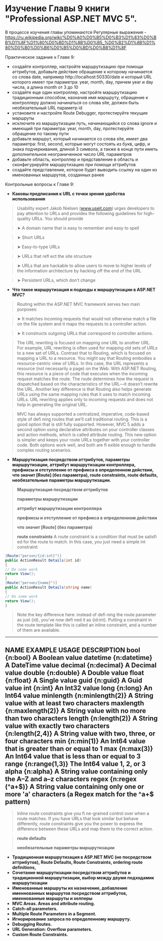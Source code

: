 # Изучение Главы 9 книги "Professional ASP.NET MVC 5".

В процессе изучения главы упоминаются Регулярные выражения -  https://ru.wikipedia.org/wiki/%D0%A0%D0%B5%D0%B3%D1%83%D0%BB%D1%8F%D1%80%D0%BD%D1%8B%D0%B5_%D0%B2%D1%8B%D1%80%D0%B0%D0%B6%D0%B5%D0%BD%D0%B8%D1%8F

Практическое задание к Главе 9:
- создайте контроллер, настройте маршрутизацию при помощи аттрибутов, добавьте действие обращение к которому начинается со слова date, например http://localhost:50330/date и который URL которого имеет три параметра: year, month, day, причем year и day числа, а длина month от 3 до 10
- создайте еще один контроллер, настройте маршрутизацию традиционным способом, назначив имя маршруту, обращение к контроллеру должно начинаться со слова site, должен быть необязательный URL параметр id
- установите и настройте Route Debugger, протестируйте текущие маршруты
- исключите из маршрутизации путь, начинающийся со слова ignore и имеющий три параметра: year, month, day, протестируйте обращение по такому пути
- добавьте маршрут, который начинается со слова site, имеет два параметра: first, second, которые могут состоять из букв, цифр, и знака подчеркивания, длиной 3 символа, а также в конце пути иметь дополнительное неограниченное число URL параметров
- добавьте область, контроллер и представление в область и сконфигурируйте маршрутизацию при помощи аттрибутов
- создайте представление, которое будет выводить ссылку на один из именованных маршрутов, созданных ранее

Контрольные вопросы к Главе 9:
- **Каковы предписания к URL с точки зрения удобства использования**
> Usability expert Jakob Nielsen (www.useit.com) urges developers to pay attention to URLs and
provides the following guidelines for high-quality URLs. You should provide

> ➤ A domain name that is easy to remember and easy to spell

> ➤ Short URLs

> ➤ Easy-to-type URLs

> ➤ URLs that refl ect the site structure

> ➤ URLs that are hackable to allow users to move to higher levels of the information architecture
by hacking off the end of the URL

> ➤ Persistent URLs, which don’t change

- **Что такое маршрутизация и подходы к маршрутизации в ASP.NET MVC?**
> Routing within the ASP.NET MVC framework serves two main purposes:

> ➤ It matches incoming requests that would not otherwise match a file on the file system and it
maps the requests to a controller action.

> ➤ It constructs outgoing URLs that correspond to controller actions.

> The URL rewriting is focused on mapping one URL to another URL. For
example, URL rewriting is often used for mapping old sets of URLs to a new set of URLs. Contrast
that to Routing, which is focused on mapping a URL to a resource.
> You might say that Routing embodies a resource-centric view of URLs. In this case, the URL represents
a resource (not necessarily a page) on the Web. With ASP.NET Routing, this resource is a piece
of code that executes when the incoming request matches the route. The route determines how the
request is dispatched based on the characteristics of the URL—it doesn’t rewrite the URL.
> Another key difference is that Routing also helps generate URLs using the same mapping rules that
it uses to match incoming URLs. URL rewriting applies only to incoming requests and does not help
in generating the original URL.

> MVC has always supported a centralized, imperative, code-based style of defi ning routes that we’ll call
traditional routing. This is a good option that is still fully supported. However, MVC 5 adds a
second option using declarative attributes on your controller classes and action methods, which is
called attribute routing. This new option is simpler and keeps your route URLs together with your
controller code. Both options work well, and both are fl exible enough to handle complex routing
scenarios.

- **Маршрутизация посредством аттрибутов, параметры маршрутизации, аттрибут маршрутизации контроллера, префиксы и отступление от префикса в определенном действии, что значит [Route] (без параметра), route constraints, route defaults, необязательные параметры маршрутизации.**
> **Маршрутизация посредством аттрибутов**
> 
> **параметры маршрутизации**
> 
> **аттрибут маршрутизации контроллера**
> 
> **префиксы и отступление от префикса в определенном действии**
> 
> **что значит [Route] (без параметра)**
> 
> **route constraints**
> A route constraint is a condition that must be satisfi ed for the route to match. In this case, you just
need a simple int constraint:
```c#
[Route("person/{id:int}")]
public ActionResult Details(int id)
{
// Do some work
return View();
}
[Route("person/{name}")]
public ActionResult Details(string name)
{
// Do some work
return View();
}
```
> Note the key difference here: instead of defi ning the route parameter as just {id}, you’ve now
defi ned it as {id:int}. Putting a constraint in the route template like this is called an inline
constraint, and a number of them are available.
---
**NAME**       **EXAMPLE**           **USAGE DESCRIPTION**
bool       {n:bool}          A Boolean value
datetime   {n:datetime}      A DateTime value
decimal    {n:decimal}       A Decimal value
double     {n:double}        A Double value
float      {n:float}         A Single value
guid       {n:guid}          A Guid value
int        {n:int}           An Int32 value
long       {n:long}          An Int64 value
minlength  {n:minlength(2)}  A String value with at least two characters
maxlength  {n:maxlength(2)}  A String value with no more than two characters
length     {n:length(2)}     A String value with exactly two characters
           {n:length(2,4)}   A String value with two, three, or four characters
min        {n:min(1)}        An Int64 value that is greater than or equal to 1
max        {n:max(3)}        An Int64 value that is less than or equal to 3
range      {n:range(1,3)}    The Int64 value 1, 2, or 3
alpha      {n:alpha}         A String value containing only the A–Z and a–z characters
regex      {n:regex (^a+$)}  A String value containing only one or more 'a' characters (a Regex match for the ^a+$ pattern)
---
> Inline route constraints give you fi ne-grained control over when a route matches. If you have URLs
that look similar but behave differently, route constraints give you the power to express the difference
between these URLs and map them to the correct action.


> **route defaults**
> 
> **необязательные параметры маршрутизации**
> 

- **Традиционная маршрутизация в ASP.NET MVC (не посредством аттрибутов), Route Defaults, Route Constraints, ordering route definitions,**
- **Сочетание маршрутизации посредством аттрибутов и традиционной маршрутизации, выбор между двумя подходамик маршрутизации**
- **Именованные маршруты их назначение, добавление именнованных маршрутов посредством аттрибутов, именнованные маршруты и хелперы**
- **MVC Areas. Areas and attribute routing.**
- **Catch-all parameters.**
- **Multiple Route Parameters in a Segment.**
- **Игнорирование запроса по определенному маршруту.**
- **Debugging Routes.**
- **URL Generation: Overflow parameters.**
- **Custom Route Constraints.**
